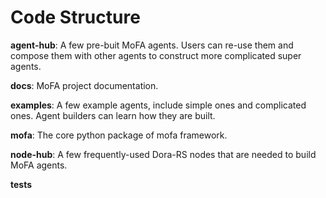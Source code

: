 # Code Structure

**agent-hub**: A few pre-buit MoFA agents. Users can re-use them and compose them with other agents to construct more complicated super agents. 

**docs**: MoFA project documentation.

**examples**: A few example agents, include simple ones and complicated ones. Agent builders can learn how they are built. 

**mofa**: The core python package of mofa framework.

**node-hub**: A few frequently-used Dora-RS nodes that are needed to build MoFA agents.  

**tests**
